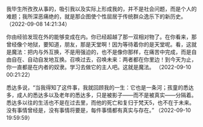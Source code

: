 我毕生所孜孜从事的，吸引我以及实际上形成我的，并不是社会问题，而是个人的难题；我所深恶痛绝的，就是那企图使个性屈居于传统群众逸乐下的新历史。 （2022-09-08 14:21:34）

你由经验发现在外的能够变成在内。你已经超越了那一双相对物了。在你看来，那曾经像个地狱，要知道，朋友，那是天堂啊！因为等待着你的是天堂呢。看，这就是魔法：把内与外互换，不是用强迫的，也不是像你那样，在痛苦中完成，而是自由自在、自动自发地互换。召唤过去，召唤未来：两者都在你里边！到今天为止，你一直都是在内者的奴隶。学习去做它的主人吧。这就是魔法。 （2022-09-10 00:21:22）

悉达多说，“当我得知了这件事，我就回顾我的一生：它也是一条河；孩童的悉达多，成人的悉达多以及老年的悉达多，只是被影子——而不是被真实——分隔着。悉达多以往的生活也不是在过去里，而他的死亡和复归于梵天5，也不在于未来。没有事情曾经是，没有事情将要是，每件事情都有真实与存在。” （2022-09-10 19:59:59）

